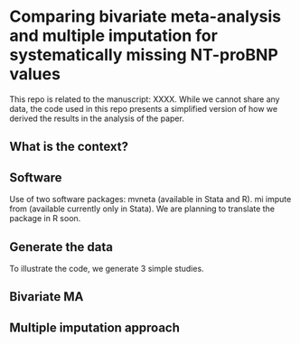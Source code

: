 # Comparing bivariate meta-analysis and multiple imputation for systematically missing NT-proBNP values
This repo is related to the manuscript: XXXX. While we cannot share any data, the code used in this repo presents a simplified version of how we derived the results in the analysis of the paper.

## What is the context? 

## Software
Use of two software packages: mvneta (available in Stata and R). mi impute from (available currently only in Stata). We are planning to translate the package in R soon.

## Generate the data
To illustrate the code, we generate 3 simple studies.


## Bivariate MA


## Multiple imputation approach

